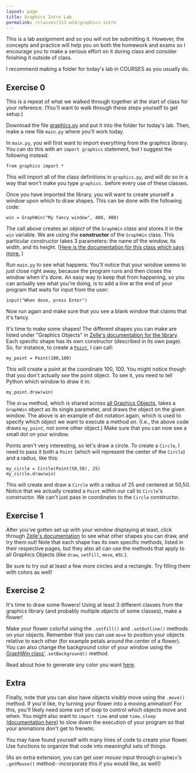 ```yaml
---
layout: page
title: Graphics Intro Lab
permalink: /classes/111-w24/graphics-intro
---
```


This is a lab assignment and so you will not be submitting it.
However, the concepts and practice will help you on both the homework and exams so I encourage you to make a serious effort on it during class and consider finishing it outside of class.

I recommend making a folder for today's lab in COURSES as you usually do.

## Exercise 0
This is a repeat of what we walked through together at the start of class for your reference. (You'll want to walk through these steps yourself to get setup.)

Download the file [graphics.py](/classes/111-w22/graphics.py) and put it into the folder for today's lab. 
Then, make a new file `main.py` where you'll work today.

In `main.py`, you will first want to import everything from the graphics library. You can do this with an `import graphics` statement, but I suggest the following instead:

```
from graphics import *
```

This will import all of the class definitions in `graphics.py`, and will do so in a way that won't make you type `graphics.` before every use of these classes.

Once you have imported the library, you will want to create yourself a window upon which to draw shapes. This can be done with the following code:

```
win = GraphWin("My fancy window", 400, 400)
```

The call above creates an *object* of the `GraphWin` *class* and stores it in the `win` variable. 
We are using the **constructor** of the `GraphWin` class. 
This particular constructor takes 3 parameters: the name of the window, its width, and its height. ([Here is the documentation for this class which says more.](https://mcsp.wartburg.edu/zelle/python/graphics/graphics/node3.html)
)

Run `main.py` to see what happens. 
You'll notice that your window seems to just close right away, because the program runs and then closes the window when it's done.
An easy way to keep that from happening, so you can actually see what you're doing, is to add a line at the end of your program that waits for input from the user:

```
input("When done, press Enter")
```

Now run again and make sure that you see a blank window that claims that it's fancy.

It's time to make some shapes!
The different shapes you can make are listed under "Graphics Objects" in [Zelle's documentation for the library](https://mcsp.wartburg.edu/zelle/python/graphics/graphics/). 
Each specific shape has its own constructor (described in its own page). 
So, for instance, to create a [`Point`](https://mcsp.wartburg.edu/zelle/python/graphics/graphics/node5.html), I can call:

```
my_point = Point(100,100)
```

This will create a point at the coordinate 100, 100. 
You might notice though that you don't actually *see* the point object.
To see it, you need to tell Python which window to draw it in:

```
my_point.draw(win)
```

The `draw` method, which is shared across [all Graphics Objects](https://mcsp.wartburg.edu/zelle/python/graphics/graphics/node4.html), takes a `GraphWin` object as its single parameter, and draws the object on the given window. 
The above is an example of dot notation again, which is used to specify which object we want to execute a method on. (I.e., the above code draws `my_point`, not some other object.)
Make sure that you can now see a small dot on your window.

Points aren't very interesting, so let's draw a circle.
To create a `Circle`, I need to pass it both a `Point` (which will represent the center of the `Circle`) and a radius, like this:

```
my_circle = Circle(Point(50,50), 25)
my_circle.draw(win)
```

This will create and draw a `Circle` with a radius of 25 and centered at 50,50. 
Notice that we actually created a `Point` *within* our call to `Circle`'s constructor. 
We can't just pass in coordinates to the `Circle` constructor.


## Exercise 1
After you've gotten set up with your window displaying at least, click through [Zelle's documentation](https://mcsp.wartburg.edu/zelle/python/graphics/graphics/graphref.html) to see what other shapes you can draw, and try them out! 
Note that each shape has its own specific methods, listed in their respective pages, but they also all can use the methods that apply to all Graphics Objects (like `draw`, `setFill`, `move`, etc.).

Be sure to try out at least a few more circles and a rectangle.
Try filling them with colors as well!

## Exercise 2
It's time to draw some flowers!
Using at least 3 different classes from the graphics library (and probably multiple *objects* of some classes), make a flower!

Make your flower colorful using the `.setFill()` and `.setOutline()` methods on your objects. Remember that you can use `move` to position your objects relative to each other (for example petals around the center of a flower).
You can also change the background color of your window using the [GraphWin class'](https://mcsp.wartburg.edu/zelle/python/graphics/graphics/node3.html) .`setBackground()` method.

Read about how to generate any color you want [here](https://mcsp.wartburg.edu/zelle/python/graphics/graphics/node14.html).


## Extra
Finally, note that you can also have objects *visibly* move using the `.move()` method. If you'd like, try turning your flower into a moving animation! 
For this, you'll likely need some sort of loop to control which objects move and when. 
You might also want to `import time` and use `time.sleep` ([documentation here](https://docs.python.org/3/library/time.html#time.sleep)) to slow down the execution of your program so that your animations don't get to frenetic.

You may have found yourself with many lines of code to create your flower. 
Use functions to organize that code into meaningful sets of things.

(As an extra extension, you can get user *mouse* input through `GraphWin`'s `.getMouse()` method--incorporate this if you would like, as well!)